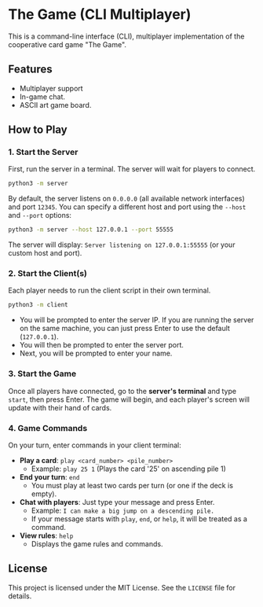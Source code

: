 # The Game (CLI Multiplayer)

This is a command-line interface (CLI), multiplayer implementation of the cooperative card game "The Game".

## Features

- Multiplayer support
- In-game chat.
- ASCII art game board.

## How to Play

### 1. Start the Server

First, run the server in a terminal. The server will wait for players to connect.

```bash
python3 -m server
```

By default, the server listens on `0.0.0.0` (all available network interfaces) and port `12345`. You can specify a different host and port using the `--host` and `--port` options:

```bash
python3 -m server --host 127.0.0.1 --port 55555
```

The server will display: `Server listening on 127.0.0.1:55555` (or your custom host and port).

### 2. Start the Client(s)

Each player needs to run the client script in their own terminal.

```bash
python3 -m client
```

-   You will be prompted to enter the server IP. If you are running the server on the same machine, you can just press Enter to use the default (`127.0.0.1`).
-   You will then be prompted to enter the server port.
-   Next, you will be prompted to enter your name.

### 3. Start the Game

Once all players have connected, go to the **server's terminal** and type `start`, then press Enter. The game will begin, and each player's screen will update with their hand of cards.

### 4. Game Commands

On your turn, enter commands in your client terminal:

- **Play a card**: `play <card_number> <pile_number>`
  - Example: `play 25 1` (Plays the card '25' on ascending pile 1)
- **End your turn**: `end`
  - You must play at least two cards per turn (or one if the deck is empty).
- **Chat with players**: Just type your message and press Enter.
  - Example: `I can make a big jump on a descending pile.`
  - If your message starts with `play`, `end`, or `help`, it will be treated as a command.
- **View rules**: `help`
  - Displays the game rules and commands.

## License

This project is licensed under the MIT License. See the `LICENSE` file for details.
